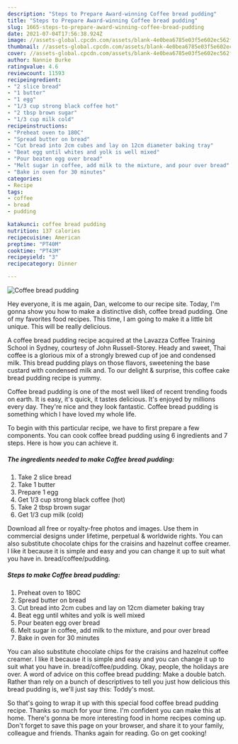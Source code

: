 ```yaml
---
description: "Steps to Prepare Award-winning Coffee bread pudding"
title: "Steps to Prepare Award-winning Coffee bread pudding"
slug: 1665-steps-to-prepare-award-winning-coffee-bread-pudding
date: 2021-07-04T17:56:38.924Z
image: //assets-global.cpcdn.com/assets/blank-4e0bea6785e03f5e602ec562f230caae08da540cada707380b4fe1bbebba43da.png
thumbnail: //assets-global.cpcdn.com/assets/blank-4e0bea6785e03f5e602ec562f230caae08da540cada707380b4fe1bbebba43da.png
cover: //assets-global.cpcdn.com/assets/blank-4e0bea6785e03f5e602ec562f230caae08da540cada707380b4fe1bbebba43da.png
author: Nannie Burke
ratingvalue: 4.6
reviewcount: 11593
recipeingredient:
- "2 slice bread"
- "1 butter"
- "1 egg"
- "1/3 cup strong black coffee hot"
- "2 tbsp brown sugar"
- "1/3 cup milk cold"
recipeinstructions:
- "Preheat oven to 180C"
- "Spread butter on bread"
- "Cut bread into 2cm cubes and lay on 12cm diameter baking tray"
- "Beat egg until whites and yolk is well mixed"
- "Pour beaten egg over bread"
- "Melt sugar in coffee, add milk to the mixture, and pour over bread"
- "Bake in oven for 30 minutes"
categories:
- Recipe
tags:
- coffee
- bread
- pudding

katakunci: coffee bread pudding 
nutrition: 137 calories
recipecuisine: American
preptime: "PT40M"
cooktime: "PT43M"
recipeyield: "3"
recipecategory: Dinner

---
```



![Coffee bread pudding](//assets-global.cpcdn.com/assets/blank-4e0bea6785e03f5e602ec562f230caae08da540cada707380b4fe1bbebba43da.png)

Hey everyone, it is me again, Dan, welcome to our recipe site. Today, I'm gonna show you how to make a distinctive dish, coffee bread pudding. One of my favorites food recipes. This time, I am going to make it a little bit unique. This will be really delicious.

A coffee bread pudding recipe acquired at the Lavazza Coffee Training School in Sydney, courtesy of John Russell-Storey. Heady and sweet, Thai coffee is a glorious mix of a strongly brewed cup of joe and condensed milk. This bread pudding plays on those flavors, sweetening the base custard with condensed milk and. To our delight &amp; surprise, this coffee cake bread pudding recipe is yummy.

Coffee bread pudding is one of the most well liked of recent trending foods on earth. It is easy, it's quick, it tastes delicious. It's enjoyed by millions every day. They're nice and they look fantastic. Coffee bread pudding is something which I have loved my whole life.


To begin with this particular recipe, we have to first prepare a few components. You can cook coffee bread pudding using 6 ingredients and 7 steps. Here is how you can achieve it.

<!--inarticleads1-->

##### The ingredients needed to make Coffee bread pudding:

1. Take 2 slice bread
1. Take 1 butter
1. Prepare 1 egg
1. Get 1/3 cup strong black coffee (hot)
1. Take 2 tbsp brown sugar
1. Get 1/3 cup milk (cold)


Download all free or royalty-free photos and images. Use them in commercial designs under lifetime, perpetual &amp; worldwide rights. You can also substitute chocolate chips for the craisins and hazelnut coffee creamer. I like it because it is simple and easy and you can change it up to suit what you have in. bread/coffee/pudding. 

<!--inarticleads2-->

##### Steps to make Coffee bread pudding:

1. Preheat oven to 180C
1. Spread butter on bread
1. Cut bread into 2cm cubes and lay on 12cm diameter baking tray
1. Beat egg until whites and yolk is well mixed
1. Pour beaten egg over bread
1. Melt sugar in coffee, add milk to the mixture, and pour over bread
1. Bake in oven for 30 minutes


You can also substitute chocolate chips for the craisins and hazelnut coffee creamer. I like it because it is simple and easy and you can change it up to suit what you have in. bread/coffee/pudding. Okay, people, the holidays are over. A word of advice on this coffee bread pudding: Make a double batch. Rather than rely on a bunch of descriptives to tell you just how delicious this bread pudding is, we&#39;ll just say this: Toddy&#39;s most. 

So that's going to wrap it up with this special food coffee bread pudding recipe. Thanks so much for your time. I'm confident you can make this at home. There's gonna be more interesting food in home recipes coming up. Don't forget to save this page on your browser, and share it to your family, colleague and friends. Thanks again for reading. Go on get cooking!
